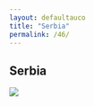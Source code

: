 ```yaml
---
layout: defaultauco
title: "Serbia"
permalink: /46/
---
```

<div class="container-0">
    <div class="container-title">
        <span class="country"><h2>Serbia</h2></span>
        <div class="photo-co">
          <img src="https://www.worldatlas.com/r/w960-q80/upload/18/95/83/rs-01.jpg" >
    </div>
</div>

<!-- partial -->
